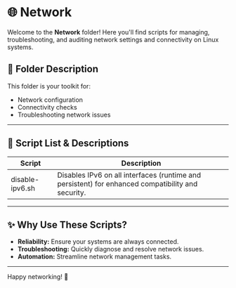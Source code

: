 # 🌐 Network

Welcome to the **Network** folder! Here you'll find scripts for managing, troubleshooting, and auditing network settings and connectivity on Linux systems.

## 📂 Folder Description
This folder is your toolkit for:
- Network configuration
- Connectivity checks
- Troubleshooting network issues

---

## 📜 Script List & Descriptions
| Script | Description |
|--------|-------------|
| disable-ipv6.sh | Disables IPv6 on all interfaces (runtime and persistent) for enhanced compatibility and security. |


---

## ✨ Why Use These Scripts?
- **Reliability:** Ensure your systems are always connected.
- **Troubleshooting:** Quickly diagnose and resolve network issues.
- **Automation:** Streamline network management tasks.

---

Happy networking! 🚀
